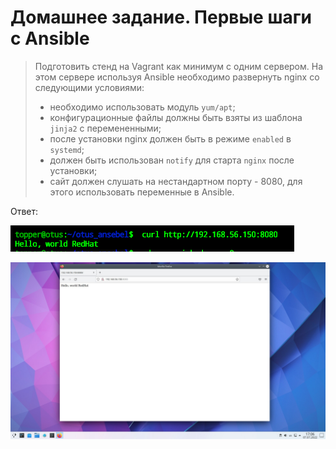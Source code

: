 # Домашнее задание. Первые шаги с Ansible

> Подготовить стенд на Vagrant как минимум с одним сервером. На этом сервере используя Ansible необходимо развернуть nginx со следующими условиями:
> 
> * необходимо использовать модуль `yum/apt`;
> * конфигурационные файлы должны быть взяты из шаблона `jinja2` с перемененными;
> * после установки nginx должен быть в режиме `enabled` в `systemd`;
> * должен быть использован `notify` для старта `nginx` после установки;
> * сайт должен слушать на нестандартном порту - 8080, для этого использовать переменные в Ansible.

Ответ:

![](https://github.com/Topper-crypto/otus/blob/main/Ansible-1/Ansible-1.png)

![](https://github.com/Topper-crypto/otus/blob/main/Ansible-1/Ansible-2.jpg)
